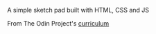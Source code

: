 A simple sketch pad built with HTML, CSS and JS

From The Odin Project's [curriculum](https://www.theodinproject.com/lessons/etch-a-sketch-project)